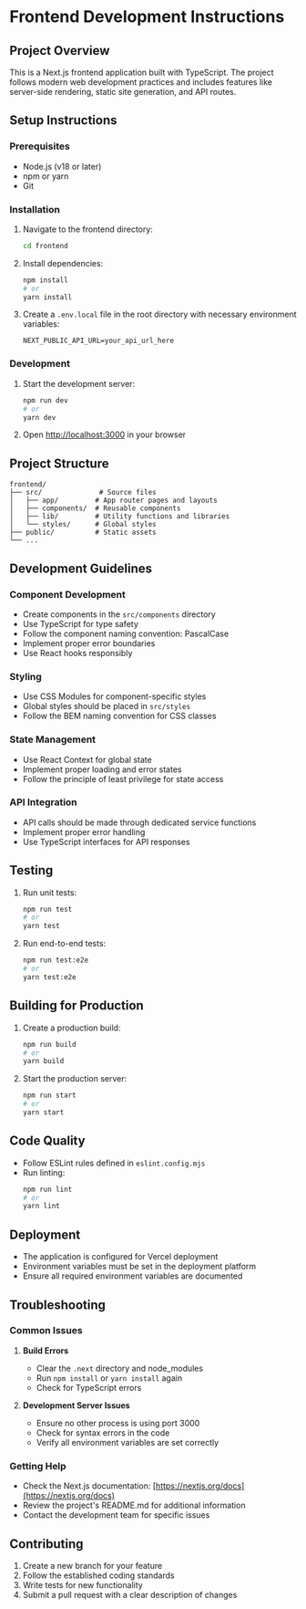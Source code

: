 # Frontend Development Instructions

## Project Overview
This is a Next.js frontend application built with TypeScript. The project follows modern web development practices and includes features like server-side rendering, static site generation, and API routes.

## Setup Instructions

### Prerequisites
- Node.js (v18 or later)
- npm or yarn
- Git

### Installation
1. Navigate to the frontend directory:
   ```bash
   cd frontend
   ```

2. Install dependencies:
   ```bash
   npm install
   # or
   yarn install
   ```

3. Create a `.env.local` file in the root directory with necessary environment variables:
   ```
   NEXT_PUBLIC_API_URL=your_api_url_here
   ```

### Development
1. Start the development server:
   ```bash
   npm run dev
   # or
   yarn dev
   ```

2. Open [http://localhost:3000](http://localhost:3000) in your browser

## Project Structure
```
frontend/
├── src/              # Source files
│   ├── app/         # App router pages and layouts
│   ├── components/  # Reusable components
│   ├── lib/         # Utility functions and libraries
│   └── styles/      # Global styles
├── public/          # Static assets
└── ...
```

## Development Guidelines

### Component Development
- Create components in the `src/components` directory
- Use TypeScript for type safety
- Follow the component naming convention: PascalCase
- Implement proper error boundaries
- Use React hooks responsibly

### Styling
- Use CSS Modules for component-specific styles
- Global styles should be placed in `src/styles`
- Follow the BEM naming convention for CSS classes

### State Management
- Use React Context for global state
- Implement proper loading and error states
- Follow the principle of least privilege for state access

### API Integration
- API calls should be made through dedicated service functions
- Implement proper error handling
- Use TypeScript interfaces for API responses

## Testing
1. Run unit tests:
   ```bash
   npm run test
   # or
   yarn test
   ```

2. Run end-to-end tests:
   ```bash
   npm run test:e2e
   # or
   yarn test:e2e
   ```

## Building for Production
1. Create a production build:
   ```bash
   npm run build
   # or
   yarn build
   ```

2. Start the production server:
   ```bash
   npm run start
   # or
   yarn start
   ```

## Code Quality
- Follow ESLint rules defined in `eslint.config.mjs`
- Run linting:
   ```bash
   npm run lint
   # or
   yarn lint
   ```

## Deployment
- The application is configured for Vercel deployment
- Environment variables must be set in the deployment platform
- Ensure all required environment variables are documented

## Troubleshooting

### Common Issues
1. **Build Errors**
   - Clear the `.next` directory and node_modules
   - Run `npm install` or `yarn install` again
   - Check for TypeScript errors

2. **Development Server Issues**
   - Ensure no other process is using port 3000
   - Check for syntax errors in the code
   - Verify all environment variables are set correctly

### Getting Help
- Check the Next.js documentation: [https://nextjs.org/docs](https://nextjs.org/docs)
- Review the project's README.md for additional information
- Contact the development team for specific issues

## Contributing
1. Create a new branch for your feature
2. Follow the established coding standards
3. Write tests for new functionality
4. Submit a pull request with a clear description of changes
